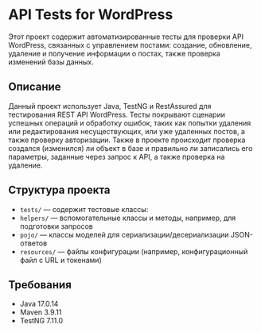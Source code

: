 # API Tests for WordPress

Этот проект содержит автоматизированные тесты для проверки API WordPress, связанных с управлением постами: создание, обновление, удаление и получение информации о постах, также проверка изменений базы данных.

## Описание

Данный проект использует Java, TestNG и RestAssured для тестирования REST API WordPress. Тесты покрывают сценарии успешных операций и обработку ошибок, таких как попытки удаления или редактирования несуществующих, или уже удаленных постов, а также проверку авторизации.
Также в проекте происходит проверка создался (изменился) ли объект в базе и правильно ли записались его параметры, заданные через запрос к API, а также проверка на удаление.

## Структура проекта

- `tests/` — содержит тестовые классы:
- `helpers/` — вспомогательные классы и методы, например, для подготовки запросов
- `pojo/` — классы моделей для сериализации/десериализации JSON-ответов
- `resources/` — файлы конфигурации (например, конфигурационный файл с URL и токенами)

## Требования

- Java 17.0.14
- Maven 3.9.11
- TestNG 7.11.0
